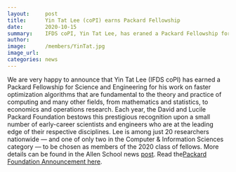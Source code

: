 ```yaml
---
layout:     post
title:      Yin Tat Lee (coPI) earns Packard Fellowship
date:       2020-10-15
summary:    IFDS coPI, Yin Tat Lee, has eraned a Packard Fellowship for Science and Engineering for his work on faster optimization algorithms that are fundamental to the theory and practice of computing. 
author:     
image:      /members/YinTat.jpg
image_url:  
categories: news
---
```


We are very happy to announce that Yin Tat Lee (IFDS coPI) has earned a Packard Fellowship for Science and Engineering for his work on faster optimization algorithms that are fundamental to the theory and practice of computing and many other fields, from mathematics and statistics, to economics and operations research. Each year, the David and Lucile Packard Foundation bestows this prestigious recognition upon a small number of early-career scientists and engineers who are at the leading edge of their respective disciplines. Lee is among just 20 researchers nationwide — and one of only two in the Computer & Information Sciences category — to be chosen as members of the 2020 class of fellows.  More details can be found in the Allen School news [post](https://news.cs.washington.edu/2020/10/15/allen-school-professor-yin-tat-lee-earns-packard-fellowship-to-advance-the-fundamentals-of-modern-computing/). Read the[Packard Foundation Announcement here](https://www.packard.org/insights/news/packard-fellowships-in-science-and-engineering-announces-2020-class-of-fellows/).
